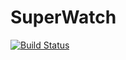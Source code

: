 # SuperWatch

[![Build Status](https://travis-ci.org/nikialeksey/superwatch.svg?branch=master)](https://travis-ci.org/nikialeksey/superwatch)